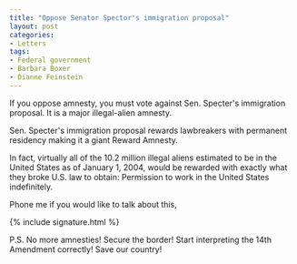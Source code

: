 ```yaml
---
title: "Oppose Senator Spector's immigration proposal"
layout: post
categories:
- Letters
tags:
- Federal government
- Barbara Boxer
- Dianne Feinstein
---
```


If you oppose amnesty, you must vote against Sen. Specter's immigration proposal. It is a major illegal-alien amnesty.

Sen. Specter's immigration proposal rewards lawbreakers with permanent residency making it a giant Reward Amnesty.

In fact, virtually all of the 10.2 million illegal aliens estimated to be in the United States as of January 1, 2004, would be rewarded with exactly what they broke U.S. law to obtain: Permission to work in the United States indefinitely.

Phone me if you would like to talk about this,

{% include signature.html %}

P.S. No more amnesties! Secure the border! Start interpreting the 14th Amendment correctly! Save our country!